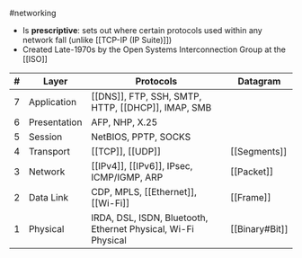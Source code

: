 #networking 

- Is **prescriptive**: sets out where certain protocols used within any network fall (unlike [[TCP-IP (IP Suite)]])
- Created Late-1970s by the Open Systems Interconnection Group at the [[ISO]]

| # | Layer | Protocols | Datagram |
| - | -     | -         | - |
| 7 | Application | [[DNS]], FTP, SSH, SMTP, HTTP, [[DHCP]], IMAP, SMB | |
| 6 | Presentation | AFP, NHP, X.25 | |
| 5 | Session | NetBIOS, PPTP, SOCKS | |
| 4 | Transport | [[TCP]], [[UDP]] | [[Segments]] | |
| 3 | Network | [[IPv4]], [[IPv6]], IPsec, ICMP/IGMP, ARP| [[Packet]] |
| 2 | Data Link | CDP, MPLS, [[Ethernet]], [[Wi-Fi]] | [[Frame]] |
| 1 | Physical | IRDA, DSL, ISDN, Bluetooth, Ethernet Physical, Wi-Fi Physical | [[Binary#Bit]] |